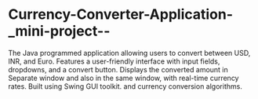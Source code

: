 # Currency-Converter-Application-_mini-project--
The Java programmed application allowing users to convert between USD, INR, and Euro. Features a user-friendly interface with input fields, dropdowns, and a convert button. Displays the converted amount in Separate window and also in the same window, with real-time currency rates. Built using Swing GUI toolkit. and currency conversion algorithms.
